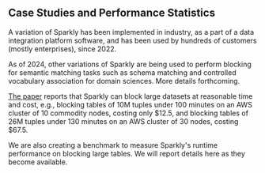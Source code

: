 ## Case Studies and Performance Statistics

A variation of Sparkly has been implemented in industry, as a part of a data integration platform software, and has been used by hundreds of customers (mostly enterprises), since 2022. 

As of 2024, other variations of Sparkly are being used to perform blocking for semantic matching tasks such as schema matching and controlled vocabulary association for domain sciences. More details forthcoming. 

[The paper](https://www.vldb.org/pvldb/vol16/p1507-paulsen.pdf) reports that Sparkly can block large datasets at reasonable time and cost, e.g., blocking tables of 10M tuples under 100 minutes on an AWS cluster of 10 commodity nodes, costing only $12.5, and blocking tables of 26M tuples under 130 minutes on an AWS cluster of 30 nodes, costing $67.5.

We are also creating a benchmark to measure Sparkly's runtime performance on blocking large tables. We will report details here as they become available. 
